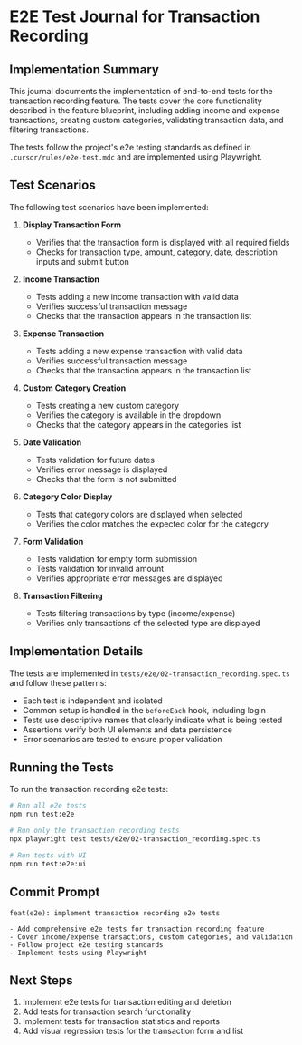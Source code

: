 # E2E Test Journal for Transaction Recording

## Implementation Summary

This journal documents the implementation of end-to-end tests for the transaction recording feature. The tests cover the core functionality described in the feature blueprint, including adding income and expense transactions, creating custom categories, validating transaction data, and filtering transactions.

The tests follow the project's e2e testing standards as defined in `.cursor/rules/e2e-test.mdc` and are implemented using Playwright.

## Test Scenarios

The following test scenarios have been implemented:

1. **Display Transaction Form**
   - Verifies that the transaction form is displayed with all required fields
   - Checks for transaction type, amount, category, date, description inputs and submit button

2. **Income Transaction**
   - Tests adding a new income transaction with valid data
   - Verifies successful transaction message
   - Checks that the transaction appears in the transaction list

3. **Expense Transaction**
   - Tests adding a new expense transaction with valid data
   - Verifies successful transaction message
   - Checks that the transaction appears in the transaction list

4. **Custom Category Creation**
   - Tests creating a new custom category
   - Verifies the category is available in the dropdown
   - Checks that the category appears in the categories list

5. **Date Validation**
   - Tests validation for future dates
   - Verifies error message is displayed
   - Checks that the form is not submitted

6. **Category Color Display**
   - Tests that category colors are displayed when selected
   - Verifies the color matches the expected color for the category

7. **Form Validation**
   - Tests validation for empty form submission
   - Tests validation for invalid amount
   - Verifies appropriate error messages are displayed

8. **Transaction Filtering**
   - Tests filtering transactions by type (income/expense)
   - Verifies only transactions of the selected type are displayed

## Implementation Details

The tests are implemented in `tests/e2e/02-transaction_recording.spec.ts` and follow these patterns:

- Each test is independent and isolated
- Common setup is handled in the `beforeEach` hook, including login
- Tests use descriptive names that clearly indicate what is being tested
- Assertions verify both UI elements and data persistence
- Error scenarios are tested to ensure proper validation

## Running the Tests

To run the transaction recording e2e tests:

```bash
# Run all e2e tests
npm run test:e2e

# Run only the transaction recording tests
npx playwright test tests/e2e/02-transaction_recording.spec.ts

# Run tests with UI
npm run test:e2e:ui
```

## Commit Prompt

```
feat(e2e): implement transaction recording e2e tests

- Add comprehensive e2e tests for transaction recording feature
- Cover income/expense transactions, custom categories, and validation
- Follow project e2e testing standards
- Implement tests using Playwright
```

## Next Steps

1. Implement e2e tests for transaction editing and deletion
2. Add tests for transaction search functionality
3. Implement tests for transaction statistics and reports
4. Add visual regression tests for the transaction form and list 